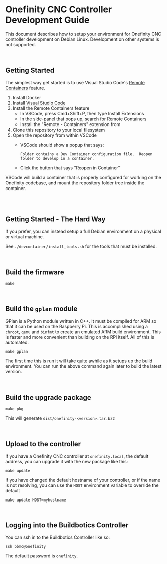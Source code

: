 # Onefinity CNC Controller Development Guide

This document describes how to setup your environment for Onefinity CNC controller development on Debian Linux. Development on other systems is not supported.

<br />

## Getting Started

The simplest way get started is to use Visual Studio Code's [Remote Containers](https://code.visualstudio.com/docs/remote/containers) feature.

1. Install Docker
2. Install [Visual Studio Code](https://code.visualstudio.com/download)
3. Install the Remote Containers feature
    * In VSCode, press Cmd+Shift+P, then type Install Extensions
    * In the side-panel that pops up, search for Remote Containers
    * Install the "Remote - Containers" extension from
4. Clone this repository to your local filesystem
5. Open the repository from within VSCode
    * VSCode should show a popup that says:

          Folder contains a Dev Container configuration file.  Reopen folder to develop in a container.

    * Click the button that says "Reopen in Container"

VSCode will build a container that is properly configured for working on the Onefinity codebase, and mount the repository folder tree inside the container.

<br />
<br />

## Getting Started - The Hard Way
If you prefer, you can instead setup a full Debian environment on a physical or virtual machine.

See `./devcontainer/install_tools.sh` for the tools that must be installed.

<br />

## Build the firmware

    make

<br />

## Build the `gplan` module

GPlan is a Python module written in C++.  It must be compiled for ARM so that it can be used on the Raspberry Pi.  This is accomplished using a `chroot`, `qemu` and `binfmt` to create an emulated ARM build environment.  This is faster and more convenient than building on the RPi itself.  All of this is automated.

    make gplan

The first time this is run it will take quite awhile as it setups up the build environment.  You can run the above command again later to build the latest version.

<br />

## Build the upgrade package

    make pkg

This will generate `dist/onefinity-<version>.tar.bz2`

<br />

## Upload to the controller
If you have a Onefinity CNC controller at ``onefinity.local``, the default address, you can upgrade it with the new package like this:

    make update

If you have changed the default hostname of your controller, or if the name is not resolving, you can use the `HOST` environment variable to override the default

    make update HOST=myhostname

<br />

## Logging into the Buildbotics Controller

You can ssh in to the Buildbotics Controller like so:

    ssh bbmc@onefinity

The default password is `onefinity`.

